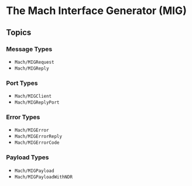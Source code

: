 # The Mach Interface Generator (MIG)

## Topics

### Message Types

- ``Mach/MIGRequest``
- ``Mach/MIGReply``

### Port Types

- ``Mach/MIGClient``
- ``Mach/MIGReplyPort``

### Error Types

- ``Mach/MIGError``
- ``Mach/MIGErrorReply``
- ``Mach/MIGErrorCode``

### Payload Types

- ``Mach/MIGPayload``
- ``Mach/MIGPayloadWithNDR``